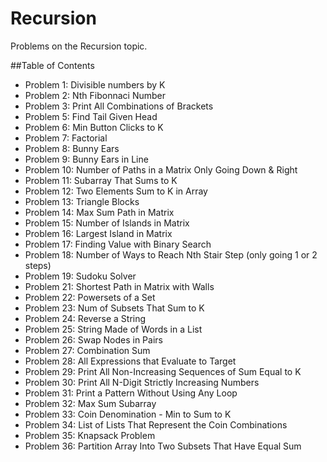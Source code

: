 # Recursion
Problems on the Recursion topic.

##Table of Contents
- Problem  1: Divisible numbers by K
- Problem  2: Nth Fibonnaci Number
- Problem  3: Print All Combinations of Brackets
- Problem  5: Find Tail Given Head
- Problem  6: Min Button Clicks to K
- Problem  7: Factorial
- Problem  8: Bunny Ears
- Problem  9: Bunny Ears in Line
- Problem 10: Number of Paths in a Matrix Only Going Down & Right
- Problem 11: Subarray That Sums to K
- Problem 12: Two Elements Sum to K in Array
- Problem 13: Triangle Blocks
- Problem 14: Max Sum Path in Matrix
- Problem 15: Number of Islands in Matrix
- Problem 16: Largest Island in Matrix
- Problem 17: Finding Value with Binary Search 
- Problem 18: Number of Ways to Reach Nth Stair Step (only going 1 or 2 steps)
- Problem 19: Sudoku Solver
- Problem 21: Shortest Path in Matrix with Walls
- Problem 22: Powersets of a Set
- Problem 23: Num of Subsets That Sum to K
- Problem 24: Reverse a String
- Problem 25: String Made of Words in a List
- Problem 26: Swap Nodes in Pairs
- Problem 27: Combination Sum
- Problem 28: All Expressions that Evaluate to Target
- Problem 29: Print All Non-Increasing Sequences of Sum Equal to K
- Problem 30: Print All N-Digit Strictly Increasing Numbers
- Problem 31: Print a Pattern Without Using Any Loop
- Problem 32: Max Sum Subarray
- Problem 33: Coin Denomination - Min to Sum to K
- Problem 34: List of Lists That Represent the Coin Combinations
- Problem 35: Knapsack Problem
- Problem 36: Partition Array Into Two Subsets That Have Equal Sum

